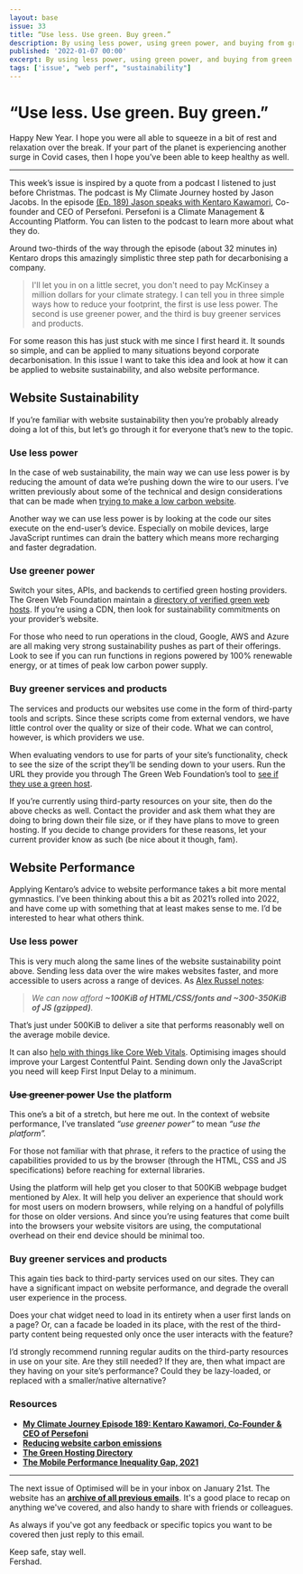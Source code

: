 ```yaml
---
layout: base
issue: 33
title: “Use less. Use green. Buy green.”
description: By using less power, using green power, and buying from green suppliers businesses and individuals alike can reduce their carbon footprint. How would we go about applying this same thinking to website performance and sustainability?
published: '2022-01-07 00:00'
excerpt: By using less power, using green power, and buying from green suppliers businesses and individuals alike can reduce their carbon footprint. How would we go about applying this same thinking to website performance and sustainability?
tags: ['issue', "web perf", "sustainability"]
---
```

# “Use less. Use green. Buy green.”

Happy New Year. I hope you were all able to squeeze in a bit of rest and relaxation over the break. If your part of the planet is experiencing another surge in Covid cases, then I hope you’ve been able to keep healthy as well.

***

This week’s issue is inspired by a quote from a podcast I listened to just before Christmas. The podcast is My Climate Journey hosted by Jason Jacobs. In the episode [(Ep. 189) Jason speaks with Kentaro Kawamori](https://www.myclimatejourney.co/episodes/kentaro-kawamori), Co-founder and CEO of Persefoni. Persefoni is a Climate Management & Accounting Platform. You can listen to the podcast to learn more about what they do.

Around two-thirds of the way through the episode (about 32 minutes in) Kentaro drops this amazingly simplistic three step path for decarbonising a company.  

> I'll let you in on a little secret, you don't need to pay McKinsey a million dollars for your climate strategy. I can tell you in three simple ways how to reduce your footprint, the first is use less power. The second is use greener power, and the third is buy greener services and products.

For some reason this has just stuck with me since I first heard it. It sounds so simple, and can be applied to many situations beyond corporate decarbonisation. In this issue I want to take this idea and look at how it can be applied to website sustainability, and also website performance.

## Website Sustainability

If you’re familiar with website sustainability then you’re probably already doing a lot of this, but let’s go through it for everyone that’s new to the topic. 

### Use less power

In the case of web sustainability, the main way we can use less power is by reducing the amount of data we’re pushing down the wire to our users. I’ve written previously about some of the technical and design considerations that can be made when [trying to make a low carbon website](https://fershad.com/writing/reducing-website-carbon-emissions/). 

Another way we can use less power is by looking at the code our sites execute on the end-user’s device. Especially on mobile devices, large JavaScript runtimes can drain the battery which means more recharging and faster degradation. 

### Use greener power

Switch your sites, APIs, and backends to certified green hosting providers. The Green Web Foundation maintain a [directory of verified green web hosts](https://www.thegreenwebfoundation.org/directory/). If you’re using a CDN, then look for sustainability commitments on your provider’s website. 

For those who need to run operations in the cloud, Google, AWS and Azure are all making very strong sustainability pushes as part of their offerings. Look to see if you can run functions in regions powered by 100% renewable energy, or at times of peak low carbon power supply.

### Buy greener services and products

The services and products our websites use come in the form of third-party tools and scripts. Since these scripts come from external vendors, we have little control over the quality or size of their code. What we can control, however, is which providers we use.

When evaluating vendors to use for parts of your site’s functionality, check to see the size of the script they’ll be sending down to your users. Run the URL they provide you through The Green Web Foundation’s tool to [see if they use a green host](https://www.thegreenwebfoundation.org/).

If you’re currently using third-party resources on your site, then do the above checks as well. Contact the provider and ask them what they are doing to bring down their file size, or if they have plans to move to green hosting. If you decide to change providers for these reasons, let your current provider know as such (be nice about it though, fam).

## Website Performance

Applying Kentaro’s advice to website performance takes a bit more mental gymnastics. I’ve been thinking about this a bit as 2021’s rolled into 2022, and have come up with something that at least makes sense to me. I’d be interested to hear what others think.

### Use less power

This is very much along the same lines of the website sustainability point above. Sending less data over the wire makes websites faster, and more accessible to users across a range of devices. As [Alex Russel notes](https://infrequently.org/2021/03/the-performance-inequality-gap/):

> *We can now afford **~100KiB of HTML/CSS/fonts and ~300-350KiB of JS (gzipped)**.*

That’s just under 500KiB to deliver a site that performs reasonably well on the average mobile device.

It can also [help with things like Core Web Vitals](https://ecoping.earth/blog/core-web-vitals-and-sustainability). Optimising images should improve your Largest Contentful Paint. Sending down only the JavaScript you need will keep First Input Delay to a minimum. 

### ~~Use greener power~~ Use the platform

This one’s a bit of a stretch, but here me out. In the context of website performance, I’ve translated *“use greener power”* to mean *“use the platform”.*

For those not familiar with that phrase, it refers to the practice of using the capabilities provided to us by the browser (through the HTML, CSS and JS specifications) before reaching for external libraries.

Using the platform will help get you closer to that 500KiB webpage budget mentioned by Alex. It will help you deliver an experience that should work for most users on modern browsers, while relying on a handful of polyfills for those on older versions. And since you’re using features that come built into the browsers your website visitors are using, the computational overhead on their end device should be minimal too.

### Buy greener services and products

This again ties back to third-party services used on our sites. They can have a significant impact on website performance, and degrade the overall user experience in the process. 

Does your chat widget need to load in its entirety when a user first lands on a page? Or, can a facade be loaded in its place, with the rest of the third-party content being requested only once the user interacts with the feature?

I’d strongly recommend running regular audits on the third-party resources in use on your site. Are they still needed? If they are, then what impact are they having on your site’s performance? Could they be lazy-loaded, or replaced with a smaller/native alternative?

### Resources

- **[My Climate Journey Episode 189: Kentaro Kawamori, Co-Founder & CEO of Persefoni](https://www.myclimatejourney.co/episodes/kentaro-kawamori)**
- **[Reducing website carbon emissions](https://fershad.com/writing/reducing-website-carbon-emissions/)**
- **[The Green Hosting Directory](https://www.thegreenwebfoundation.org/directory/)**
- **[The Mobile Performance Inequality Gap, 2021](https://infrequently.org/2021/03/the-performance-inequality-gap/)**

***

The next issue of Optimised will be in your inbox on January 21st. The website has an **[archive of all previous emails](https://optimised.email/)**. It's a good place to recap on anything we've covered, and also handy to share with friends or colleagues.

As always if you've got any feedback or specific topics you want to be covered then just reply to this email.

Keep safe, stay well.  
Fershad.